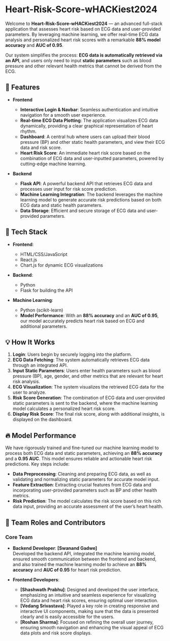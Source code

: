 # Heart-Risk-Score-wHACKiest2024

Welcome to **Heart-Risk-Score-wHACKiest2024** — an advanced full-stack application that assesses heart risk based on ECG data and user-provided parameters. By leveraging machine learning, we offer real-time ECG data analysis and personalized heart risk scores with a remarkable **88% model accuracy** and **AUC of 0.95**.

Our system simplifies the process: **ECG data is automatically retrieved via an API**, and users only need to input **static parameters** such as blood pressure and other relevant health metrics that cannot be derived from the ECG.

## 🚀 Features

- **Frontend**
  - **Interactive Login & Navbar**: Seamless authentication and intuitive navigation for a smooth user experience.
  - **Real-time ECG Data Plotting**: The application visualizes ECG data dynamically, providing a clear graphical representation of heart rhythm.
  - **Dashboard**: A central hub where users can upload their blood pressure (BP) and other static health parameters, and view their ECG data and risk score.
  - **Heart Risk Score**: An immediate heart risk score based on the combination of ECG data and user-inputted parameters, powered by cutting-edge machine learning.

- **Backend**
  - **Flask API**: A powerful backend API that retrieves ECG data and processes user input for risk score prediction.
  - **Machine Learning Integration**: The backend leverages the machine learning model to generate accurate risk predictions based on both ECG data and static health parameters.
  - **Data Storage**: Efficient and secure storage of ECG data and user-provided parameters.

## 🧠 Tech Stack

- **Frontend**:
  - HTML/CSS/JavaScript
  - React.js 
  - Chart.js for dynamic ECG visualizations

- **Backend**:
  - Python
  - Flask for building the API

- **Machine Learning**:
  - Python (scikit-learn)
  - **Model Performance**: With an **88% accuracy** and an **AUC of 0.95**, our model accurately predicts heart risk based on ECG and additional parameters.

## 💡 How It Works

1. **Login**: Users begin by securely logging into the platform.
2. **ECG Data Fetching**: The system automatically retrieves ECG data through an integrated API.
3. **Input Static Parameters**: Users enter health parameters such as blood pressure (BP), age, gender, and other metrics that are relevant for heart risk analysis.
4. **ECG Visualization**: The system visualizes the retrieved ECG data for the user to analyze.
5. **Risk Score Generation**: The combination of ECG data and user-provided static parameters is sent to the backend, where the machine learning model calculates a personalized heart risk score.
6. **Display Risk Score**: The final risk score, along with additional insights, is displayed on the dashboard.

## 🔥 Model Performance

We have rigorously trained and fine-tuned our machine learning model to process both ECG data and static parameters, achieving an **88% accuracy** and a **0.95 AUC**. This model ensures reliable and actionable heart risk predictions. Key steps include:

- **Data Preprocessing**: Cleaning and preparing ECG data, as well as validating and normalizing static parameters for accurate model input.
- **Feature Extraction**: Extracting crucial features from ECG data and incorporating user-provided parameters such as BP and other health metrics.
- **Risk Prediction**: The model calculates the risk score based on this rich data input, providing an accurate assessment of the user’s heart health.

## 👥 Team Roles and Contributors

### Core Team

- **Backend Developer**: **[Swanand Gadwe]**  
  Developed the backend API, integrated the machine learning model, ensured smooth communication between the frontend and backend, and also trained the machine learning model to achieve an **88% accuracy** and **AUC of 0.95** for heart risk prediction.

- **Frontend Developers**:  
  - **[Shashwath Prabhu]**: Designed and developed the user interface, emphasizing an intuitive and seamless experience for visualizing ECG data and heart risk scores, ensuring optimal user interaction.  
  - **[Vedang Srivastava]**: Played a key role in creating responsive and interactive UI components, making sure that the data is presented clearly and is easily accessible for the users.  
  - **[Roshan Sharma]**: Focused on refining the overall user journey, ensuring smooth navigation and enhancing the visual appeal of ECG data plots and risk score displays.

